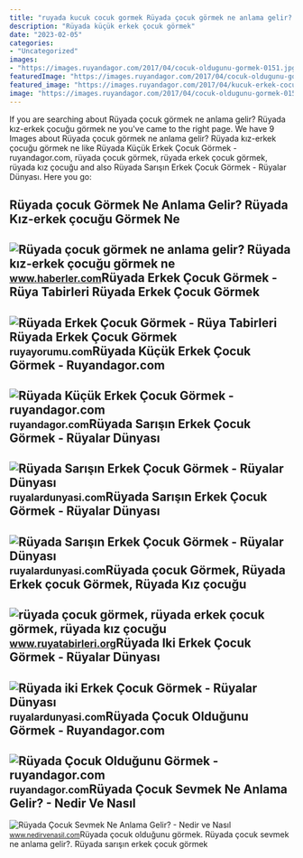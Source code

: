 ```yaml
---
title: "ruyada kucuk cocuk gormek Rüyada çocuk görmek ne anlama gelir? rüyada kız-erkek çocuğu görmek ne"
description: "Rüyada küçük erkek çocuk görmek"
date: "2023-02-05"
categories:
- "Uncategorized"
images:
- "https://images.ruyandagor.com/2017/04/cocuk-oldugunu-gormek-0151.jpg"
featuredImage: "https://images.ruyandagor.com/2017/04/cocuk-oldugunu-gormek-0151.jpg"
featured_image: "https://images.ruyandagor.com/2017/04/kucuk-erkek-cocuk-gormek-2155.jpg"
image: "https://images.ruyandagor.com/2017/04/cocuk-oldugunu-gormek-0151.jpg"
---
```


If you are searching about Rüyada çocuk görmek ne anlama gelir? Rüyada kız-erkek çocuğu görmek ne you've came to the right page. We have 9 Images about Rüyada çocuk görmek ne anlama gelir? Rüyada kız-erkek çocuğu görmek ne like Rüyada Küçük Erkek Çocuk Görmek - ruyandagor.com, rüyada çocuk görmek, rüyada erkek çocuk görmek, rüyada kız çocuğu and also Rüyada Sarışın Erkek Çocuk Görmek - Rüyalar Dünyası. Here you go:

Rüyada çocuk Görmek Ne Anlama Gelir? Rüyada Kız-erkek çocuğu Görmek Ne
----------------------------------------------------------------------

 ![Rüyada çocuk görmek ne anlama gelir? Rüyada kız-erkek çocuğu görmek ne](https://i.hbrcdn.com/haber/2021/12/07/ruyada-cocuk-gormek-ne-anlama-gelir-ruyada-kiz-14581485_6514_amp.jpg) <small>www.haberler.com</small>Rüyada Erkek Çocuk Görmek - Rüya Tabirleri Rüyada Erkek Çocuk Görmek
--------------------------------------------------------------------

 ![Rüyada Erkek Çocuk Görmek - Rüya Tabirleri Rüyada Erkek Çocuk Görmek](http://cdn.ruyayorumu.com/ruya-tabirleri/600/e/ruyada-erkek-cocuk-gormek.jpg) <small>ruyayorumu.com</small>Rüyada Küçük Erkek Çocuk Görmek - Ruyandagor.com
------------------------------------------------

 ![Rüyada Küçük Erkek Çocuk Görmek - ruyandagor.com](https://images.ruyandagor.com/2017/04/kucuk-erkek-cocuk-gormek-2155.jpg) <small>ruyandagor.com</small>Rüyada Sarışın Erkek Çocuk Görmek - Rüyalar Dünyası
---------------------------------------------------

 ![Rüyada Sarışın Erkek Çocuk Görmek - Rüyalar Dünyası](http://ruyalardunyasi.com/wp-content/uploads/2019/05/kucuk-sarisin-erkek-cocuk-gormek.jpg) <small>ruyalardunyasi.com</small>Rüyada Sarışın Erkek Çocuk Görmek - Rüyalar Dünyası
---------------------------------------------------

 ![Rüyada Sarışın Erkek Çocuk Görmek - Rüyalar Dünyası](http://ruyalardunyasi.com/wp-content/uploads/2019/05/ruyada-sarisin-erkek-dogurdugunu-cocuk-gormek-1024x576.jpg) <small>ruyalardunyasi.com</small>Rüyada çocuk Görmek, Rüyada Erkek çocuk Görmek, Rüyada Kız çocuğu
-----------------------------------------------------------------

 ![rüyada çocuk görmek, rüyada erkek çocuk görmek, rüyada kız çocuğu](https://www.ruyatabirleri.org/wp-content/uploads/2013/05/ruyada-cocuk-gormek.jpg) <small>www.ruyatabirleri.org</small>Rüyada Iki Erkek Çocuk Görmek - Rüyalar Dünyası
-----------------------------------------------

 ![Rüyada iki Erkek Çocuk Görmek - Rüyalar Dünyası](http://ruyalardunyasi.com/wp-content/uploads/2019/06/ruyada-iki-erkek-cocuk-gormek-768x529.jpg) <small>ruyalardunyasi.com</small>Rüyada Çocuk Olduğunu Görmek - Ruyandagor.com
---------------------------------------------

 ![Rüyada Çocuk Olduğunu Görmek - ruyandagor.com](https://images.ruyandagor.com/2017/04/cocuk-oldugunu-gormek-0151.jpg) <small>ruyandagor.com</small>Rüyada Çocuk Sevmek Ne Anlama Gelir? - Nedir Ve Nasıl
-----------------------------------------------------

 ![Rüyada Çocuk Sevmek Ne Anlama Gelir? - Nedir ve Nasıl](https://www.nedirvenasil.com/wp-content/uploads/2020/11/ruyada-bebek-sevmek-ne-anlama-gelir-660x330.jpg) <small>www.nedirvenasil.com</small>Rüyada çocuk olduğunu görmek. Rüyada çocuk sevmek ne anlama gelir?. Rüyada sarışın erkek çocuk görmek
